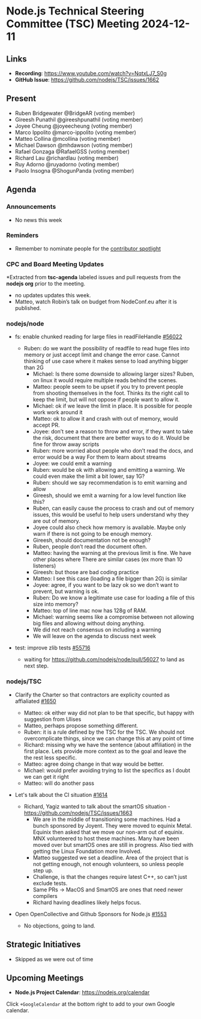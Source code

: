 # Node.js Technical Steering Committee (TSC) Meeting 2024-12-11

## Links

* **Recording**:  <https://www.youtube.com/watch?v=NqtxLJ7_S0g>
* **GitHub Issue**: <https://github.com/nodejs/TSC/issues/1662>

## Present

* Ruben Bridgewater @BridgeAR (voting member)
* Gireesh Punathil @gireeshpunathil (voting member)
* Joyee Cheung @joyeecheung (voting member)
* Marco Ippolito @marco-ippolito (voting member)
* Matteo Collina @mcollina (voting member)
* Michael Dawson @mhdawson (voting member)
* Rafael Gonzaga @RafaelGSS (voting member)
* Richard Lau @richardlau (voting member)
* Ruy Adorno @ruyadorno (voting member)
* Paolo Insogna @ShogunPanda (voting member)

## Agenda

### Announcements

* No news this week

### Reminders

* Remember to nominate people for the [contributor spotlight](https://github.com/nodejs/node/blob/main/doc/contributing/reconizing-contributors.md#bi-monthly-contributor-spotlight)

### CPC and Board Meeting Updates

*Extracted from **tsc-agenda** labeled issues and pull requests from the **nodejs org** prior to the meeting.

* no updates updates this week.
* Matteo, watch Robin’s talk on budget from NodeConf.eu after it is published.

### nodejs/node

* fs: enable chunked reading for large files in readFileHandle [#56022](https://github.com/nodejs/node/pull/56022)
  * Ruben: do we want the possibility of readfile to read huge files into memory or just accept
    limit and change the error case. Cannot thinking of use case where it makes sense to load
    anything bigger than 2G
    * Michael: Is there some downside to allowing larger sizes? Ruben, on linux it would
      require multiple reads behind the scenes.
    * Matteo: people seem to be upset if you try to prevent people from
      shooting themselves in the foot. Thinks its the right call to keep the limit, but will
      not oppose if people want to allow it.
    * Michael: ok if we leave the limit in place. It is possible for people work work around it
    * Matteo: ok to allow it and crash with out of memory, would accept PR.
    * Joyee: don’t see a reason to throw and error, if they want to take the risk, document
      that there are better ways to do it. Would be fine for throw away scripts
    * Ruben: more worried about people who don’t read the docs, and error would be a way
      For them to learn about streams
    * Joyee: we could emit a warning
    * Ruben: would be ok with allowing and emitting a warning. We could even make the limit
      a bit lower, say 1G?
    * Ruben: should we say recommendation is to emit warning and allow
    * Gireesh, should we emit a warning for a low level function like this?
    * Ruben, can easily cause the process to crash and out of memory issues, this would be
      useful to help users understand why they are out of memory.
    * Joyee could also check how memory is available. Maybe only warn if there
      is not going to be enough memory.
    * Gireesh, should documentation not be enough?
    * Ruben, people don’t read the document often.
    * Matteo: having the warning at the previous limit is fine. We have other places where
      There are similar cases (ex more than 10 listeners)
    * Gireesh: but those are bad coding practice
    * Matteo: I see this case (loading a file bigger than 2G) is similar
    * Joyee: agree, if you want to be lazy ok so we don’t want to prevent, but warning is ok.
    * Ruben: Do we know a legitimate use case for loading a file of this size into memory?
    * Matteo: top of line mac now has 128g of RAM.
    * Michael: warning seems like a compromise between not allowing big files and allowing
      without doing anything.
    * We did not reach consensus on including a warning
    * We will leave on the agenda to discuss next week

* test: improve zlib tests [#55716](https://github.com/nodejs/node/pull/55716)
  * waiting for <https://github.com/nodejs/node/pull/56027> to land as next step.

### nodejs/TSC

* Clarify the Charter so that contractors are explicity counted as affialiated [#1650](https://github.com/nodejs/TSC/pull/1650)
  * Matteo: ok either way did not plan to be that specific, but happy with suggestion from Ulises
  * Matteo, perhaps propose something different.
  * Ruben: it is a rule defined by the TSC for the TSC. We should not overcomplicate things, since we can change this at any point of time
  * Richard: missing why we have the sentence (about affiliation) in the first place. Lets provide
    more context as to the goal and leave the the rest less specific.
  * Matteo: agree doing change in that way would be better.
  * Michael: would prefer avoiding trying to list the specifics as I doubt we can get it right
  * Matteo: will do another pass

* Let's talk about the CI situation [#1614](https://github.com/nodejs/TSC/issues/1614)
  * Richard, Yagiz wanted to talk about the smartOS situation - <https://github.com/nodejs/TSC/issues/1663>
    * We are in the middle of transitioning some machines. Had a bunch sponsored by
      Joyent. They were moved to equinix Metal. Equinix then asked that we move our non-arm
      out of equinix. MNX volunteered to host these machines. Many have been moved over
      but smartOS ones are still in progress. Also tied with getting the Linux Foundation more
      Involved.
    * Matteo suggested we set a deadline. Area of the project that is not getting enough,
      not enough volunteers, so unless people step up.
    * Challenge, is that the changes require latest C++, so can’t just exclude tests.
    * Same PRs -> MacOS and SmartOS are ones that need newer compilers
    * Richard having deadlines likely helps focus.

* Open OpenCollective and Github Sponsors for Node.js [#1553](https://github.com/nodejs/TSC/issues/1553)
  * No objections, going to land.

## Strategic Initiatives
* Skipped as we were out of time

## Upcoming Meetings

* **Node.js Project Calendar**: <https://nodejs.org/calendar>

Click `+GoogleCalendar` at the bottom right to add to your own Google calendar.

